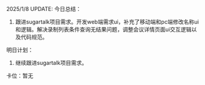 2025/1/8 UPDATE:
今日总结：

1. 跟进sugartalk项目需求。开发web端需求ui，补充了移动端和pc端修改名称ui和逻辑。解决录制列表条件查询无结果问题，调整会议详情页面ui交互逻辑以及代码规范。

明日计划：

1. 继续跟进sugartalk项目需求。

卡位：暂无

